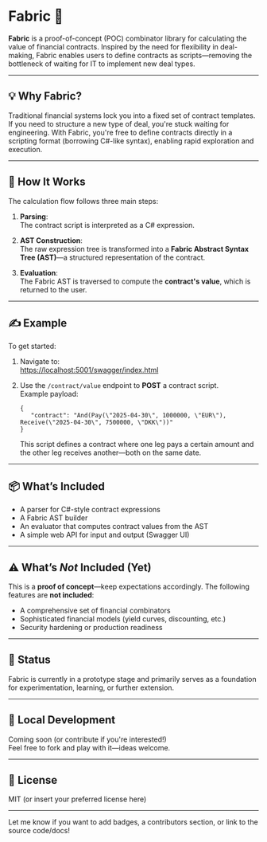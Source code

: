 # Fabric 🧵

**Fabric** is a proof-of-concept (POC) combinator library for calculating the value of financial contracts. Inspired by the need for flexibility in deal-making, Fabric enables users to define contracts as scripts—removing the bottleneck of waiting for IT to implement new deal types.

---

## 💡 Why Fabric?

Traditional financial systems lock you into a fixed set of contract templates. If you need to structure a new type of deal, you're stuck waiting for engineering. With Fabric, you're free to define contracts directly in a scripting format (borrowing C#-like syntax), enabling rapid exploration and execution.

---

## 🚀 How It Works

The calculation flow follows three main steps:

1. **Parsing**:  
   The contract script is interpreted as a C# expression.
   
2. **AST Construction**:  
   The raw expression tree is transformed into a **Fabric Abstract Syntax Tree (AST)**—a structured representation of the contract.
   
3. **Evaluation**:  
   The Fabric AST is traversed to compute the **contract's value**, which is returned to the user.

---

## ✍️ Example

To get started:

1. Navigate to:  
   [https://localhost:5001/swagger/index.html](https://localhost:5001/swagger/index.html)
   
2. Use the `/contract/value` endpoint to **POST** a contract script.  
   Example payload:

   ```
   {
      "contract": "And(Pay(\"2025-04-30\", 1000000, \"EUR\"), Receive(\"2025-04-30\", 7500000, \"DKK\"))"
   }
   ```

   This script defines a contract where one leg pays a certain amount and the other leg receives another—both on the same date.

---

## 📦 What’s Included

- A parser for C#-style contract expressions  
- A Fabric AST builder  
- An evaluator that computes contract values from the AST  
- A simple web API for input and output (Swagger UI)

---

## ⚠️ What’s *Not* Included (Yet)

This is a **proof of concept**—keep expectations accordingly. The following features are **not included**:

- A comprehensive set of financial combinators  
- Sophisticated financial models (yield curves, discounting, etc.)  
- Security hardening or production readiness  

---

## 🧪 Status

Fabric is currently in a prototype stage and primarily serves as a foundation for experimentation, learning, or further extension.

---

## 🔧 Local Development

Coming soon (or contribute if you're interested!)  
Feel free to fork and play with it—ideas welcome.

---

## 📜 License

MIT (or insert your preferred license here)

---

Let me know if you want to add badges, a contributors section, or link to the source code/docs!
